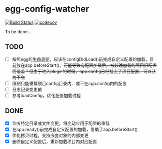 # egg-config-watcher
[![Build Status](https://travis-ci.org/Claude-Ray/egg-config-watcher.svg?branch=master)](https://travis-ci.org/Claude-Ray/egg-config-watcher)
[![codecov](https://codecov.io/gh/Claude-Ray/egg-config-watcher/branch/master/graph/badge.svg)](https://codecov.io/gh/Claude-Ray/egg-config-watcher)

To be done...

## TODO
- [ ] 按照egg的[生命周期](https://github.com/eggjs/egg/blob/master/docs/source/en/advanced/loader.md#life-cycles)，应该在configDidLoad()前完成自定义配置的加载，目前放在app.beforeStart()。~~可能导致有配置加载后，被较晚加载的项目旧配置而覆盖？但由于进入plugin的时候，app.config已经挂上了项目配置，可以认为不会~~
- [ ] 限制只能重载项目config目录内、或不在app.config内的配置
- [ ] 日志记录变更值
- [ ] 参考loadConfig，优化配置加载过程

## DONE
- [x] 监听特定目录或文件变更，将变动应用于配置的重载
- [x] 在app.ready()前完成自定义配置的加载，借助了app.beforeStart()
- [x] 优化拷贝过程，支持嵌套对象的内部变更
- [x] 删除自定义配置后，重新加载项目内对应配置

